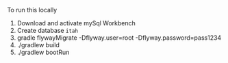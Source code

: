 To run this locally

1. Download and activate mySql Workbench
1. Create database `itah`
1. gradle flywayMigrate -Dflyway.user=root -Dflyway.password=pass1234
1. ./gradlew build
1. ./gradlew bootRun